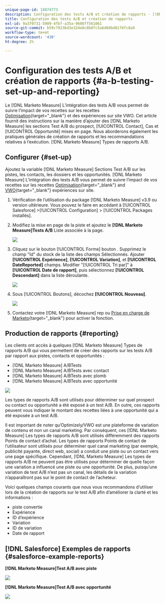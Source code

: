 ```yaml
---
unique-page-id: 18874773
description: Configuration des tests A/B et création de rapports - [!DNL Marketo Measure] - Documentation du produit
title: Configuration des tests A/B et création de rapports
exl-id: 9a3f0731-5909-4fbf-a35a-9608ff561061
source-git-commit: b59c79236d3e324e8c8b07c5a6d68bd8176fc8a9
workflow-type: tm+mt
source-wordcount: '430'
ht-degree: 2%

---
```


# Configuration des tests A/B et création de rapports {#a-b-testing-set-up-and-reporting}

Le [!DNL Marketo Measure] L’intégration des tests A/B vous permet de suivre l’impact de vos recettes sur les recettes [Optimisation](https://optimizely.com/){target="_blank"} et des expériences sur site VWO. Cet article fournit des instructions sur la manière d’ajouter des [!DNL Marketo Measure] les sections Test A/B du prospect, [!UICONTROL Contact], Cas et [!UICONTROL Opportunité] mises en page. Nous aborderons également les pratiques générales de création de rapports et les recommandations relatives à l’exécution. [!DNL Marketo Measure] Types de rapports A/B.

## Configurer {#set-up}

Ajoutez la variable [!DNL Marketo Measure] Sections Test A/B sur les pistes, les contacts, les dossiers et les opportunités. [!DNL Marketo Measure] L’intégration des tests A/B vous permet de suivre l’impact de vos recettes sur les recettes [Optimisation](https://optimizely.com/){target="_blank"} and [VWO](https://vwo.com/){target="_blank"} expériences sur site.

1. Vérification de l’utilisation du package [!DNL Marketo Measure] v3.9 ou version ultérieure. Vous pouvez le faire en accédant à [!UICONTROL Salesforce] >[!UICONTROL Configuration] > [!UICONTROL Packages installés].
1. Modifiez la mise en page de la piste et ajoutez le **[!DNL Marketo Measure]Tests A/B** Liste associée à la page.

   ![](assets/1.png)

1. Cliquez sur le bouton [!UICONTROL Forme] bouton . Supprimez le champ &quot;Id&quot; du stock de la liste des champs Sélectionnés. Ajouter **[!UICONTROL Expérience]**, **[!UICONTROL Variation]**, et **[!UICONTROL DateReported]** champs. Modifier &quot;[!UICONTROL Tri par]&quot; à **[!UICONTROL Date de rapport]**, puis sélectionnez **[!UICONTROL Descendant]** dans la liste déroulante.

   ![](assets/2.png)

1. Sous [!UICONTROL Boutons], décochez **[!UICONTROL Nouveau]**.

   ![](assets/3.png)

1. Contactez votre [!DNL Marketo Measure] rep ou [Prise en charge de Marketo](https://nation.marketo.com/t5/support/ct-p/Support){target="_blank"} pour activer la fonction.

## Production de rapports {#reporting}

Les clients ont accès à quelques [!DNL Marketo Measure] Types de rapports A/B qui vous permettent de créer des rapports sur les tests A/B par rapport aux pistes, contacts et opportunités :

* [!DNL Marketo Measure] A/BTests
* [!DNL Marketo Measure] A/BTests avec contact
* [!DNL Marketo Measure] A/BTests avec plomb
* [!DNL Marketo Measure] A/BTests avec opportunité

![](assets/4.png)

Les types de rapports A/B sont utilisés pour déterminer sur quel prospect ou contact ou opportunité a été exposé à un test A/B. En outre, ces rapports peuvent vous indiquer le montant des recettes liées à une opportunité qui a été exposée à un test A/B.

Il est important de noter qu’Optimizely/VWO est une plateforme de variation de contenu et non un canal marketing. Par conséquent, ces [!DNL Marketo Measure] Les types de rapports A/B sont utilisés différemment des rapports Points de contact d’achat. Les types de rapports Points de contact de l’utilisateur sont utilisés pour déterminer quel canal marketing (par exemple, publicité payante, direct web, social) a conduit une piste ou un contact vers une page spécifique. Cependant, [!DNL Marketo Measure] Les types de rapports A/B ne peuvent pas être utilisés pour déterminer de quelle façon une variation a influencé une piste ou une opportunité. De plus, puisqu’une variation de test A/B n’est pas un canal, les détails de la variation n’apparaîtront pas sur le point de contact de l’acheteur.

Voici quelques champs courants que nous vous recommandons d’utiliser lors de la création de rapports sur le test A/B afin d’améliorer la clarté et les informations :

* piste convertie
* Expérience
* ID d’expérience
* Variation
* ID de variation
* Date de rapport

## [!DNL Salesforce] Exemples de rapports {#salesforce-example-reports}

**[!DNL Marketo Measure]Test A/B avec piste**

![](assets/5.png)

**[!DNL Marketo Measure]Test A/B avec opportunité**

![](assets/6.png)

